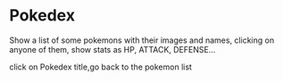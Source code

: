 # Pokedex
Show a list of some pokemons with their images and names,
clicking on anyone of them, show stats as HP, ATTACK, DEFENSE...

click on Pokedex title,go back to the pokemon list
